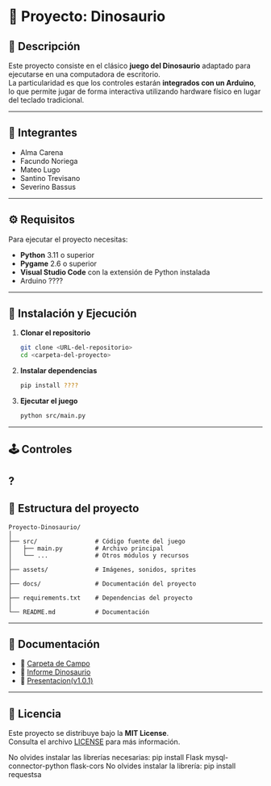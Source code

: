 # 🦖 Proyecto: Dinosaurio

## 📖 Descripción  
Este proyecto consiste en el clásico **juego del Dinosaurio** adaptado para ejecutarse en una computadora de escritorio.  
La particularidad es que los controles estarán **integrados con un Arduino**, lo que permite jugar de forma interactiva utilizando hardware físico en lugar del teclado tradicional.  

---

## 👥 Integrantes  
- Alma Carena  
- Facundo Noriega  
- Mateo Lugo  
- Santino Trevisano  
- Severino Bassus  

---

## ⚙️ Requisitos  
Para ejecutar el proyecto necesitas:  
- **Python** 3.11 o superior  
- **Pygame** 2.6 o superior  
- **Visual Studio Code** con la extensión de Python instalada  
- Arduino ????

---

## 🚀 Instalación y Ejecución  

1. **Clonar el repositorio**  
   ```bash
   git clone <URL-del-repositorio>
   cd <carpeta-del-proyecto>
   ```

2. **Instalar dependencias**  
   ```bash
   pip install ????
   ```

3. **Ejecutar el juego**  
   ```bash
   python src/main.py
   ```

---

## 🕹️ Controles  
?
---

## 📂 Estructura del proyecto  
```
Proyecto-Dinosaurio/
│
├── src/                # Código fuente del juego
│   ├── main.py         # Archivo principal
│   └── ...             # Otros módulos y recursos
│
├── assets/             # Imágenes, sonidos, sprites
│
├── docs/               # Documentación del proyecto
│
├── requirements.txt    # Dependencias del proyecto
│
└── README.md           # Documentación
```

---

## 📑 Documentación  
- 📄 [Carpeta de Campo](https://docs.google.com/document/d/1PWEvjFt2JRpvwiG7trO7vT8PoXgSzEGUtTOgXIrnGBc/edit?usp=sharing)  
- 📄 [Informe Dinosaurio](https://docs.google.com/document/d/1efqNAkmHdIXBj6DLJUk_hXVtkQ_QOHop5NcSbBFXr3A/edit?usp=sharing)  
- 📄 [Presentacion(v1.0.1)](https://www.canva.com/design/DAGzwWcfe3o/Yw7oA71p6piL9RDDVTT9zw/edit?utm_content=DAGzwWcfe3o&utm_campaign=designshare&utm_medium=link2&utm_source=sharebutton)
---

## 📄 Licencia  
Este proyecto se distribuye bajo la **MIT License**.  
Consulta el archivo [LICENSE](./LICENSE) para más información.  

No olvides instalar las librerías necesarias: pip install Flask mysql-connector-python flask-cors
No olvides instalar la librería: pip install requestsa